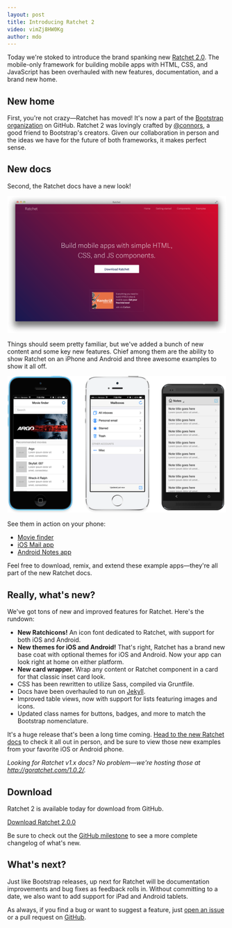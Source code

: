 ```yaml
---
layout: post
title: Introducing Ratchet 2
video: vimZj8HW0Kg
author: mdo
---
```


Today we're stoked to introduce the brand spanking new [Ratchet 2.0](http://goratchet.com/). The mobile-only framework for building mobile apps with HTML, CSS, and JavaScript has been overhauled with new features, documentation, and a brand new home.

## New home

First, you're not crazy—Ratchet has moved! It's now a part of the [Bootstrap organization](https://github.com/twbs) on GitHub. Ratchet 2 was lovingly crafted by [@connors](https://twitter.com/connors), a good friend to Bootstrap's creators. Given our collaboration in person and the ideas we have for the future of both frameworks, it makes perfect sense.

## New docs

Second, the Ratchet docs have a new look!

[![Ratchet docs](/assets/img/2014/02/ratchet-docs.png)](http://goratchet.com/)

Things should seem pretty familiar, but we've added a bunch of new content and some key new features. Chief among them are the ability to show Ratchet on an iPhone and Android and three awesome examples to show it all off.

[![Ratchet examples](/assets/img/2014/02/ratchet-examples-sm.png)](http://goratchet.com/examples/)

See them in action on your phone:

- [Movie finder](http://goratchet.com/examples/app-movies/)
- [iOS Mail app](http://goratchet.com/examples/app-ios-mail/)
- [Android Notes app](http://goratchet.com/examples/app-android-notes/)

Feel free to download, remix, and extend these example apps—they're all part of the new Ratchet docs.

## Really, what's new?

We've got tons of new and improved features for Ratchet. Here's the rundown:

- **New Ratchicons!** An icon font dedicated to Ratchet, with support for both iOS and Android.
- **New themes for iOS and Android!** That's right, Ratchet has a brand new base coat with optional themes for iOS and Android. Now your app can look right at home on either platform.
- **New card wrapper.** Wrap any content or Ratchet component in a card for that classic inset card look.
- CSS has been rewritten to utilize Sass, compiled via Gruntfile.
- Docs have been overhauled to run on [Jekyll](https://jekyllrb.com/).
- Improved table views, now with support for lists featuring images and icons.
- Updated class names for buttons, badges, and more to match the Bootstrap nomenclature.

It's a huge release that's been a long time coming. [Head to the new Ratchet docs](http://goratchet.com/) to check it all out in person, and be sure to view those new examples from your favorite iOS or Android phone.

*Looking for Ratchet v1.x docs? No problem—we're hosting those at <http://goratchet.com/1.0.2/>.*

## Download

Ratchet 2 is available today for download from GitHub.

<a class="btn-link btn-link-ratchet" href="https://github.com/twbs/ratchet/archive/v2.0.0.zip">Download Ratchet 2.0.0</a>

Be sure to check out the [GitHub milestone](https://github.com/twbs/ratchet/issues?milestone=1&q=is%3Aclosed) to see a more complete changelog of what's new.

## What's next?

Just like Bootstrap releases, up next for Ratchet will be documentation improvements and bug fixes as feedback rolls in. Without committing to a date, we also want to add support for iPad and Android tablets.

As always, if you find a bug or want to suggest a feature, just [open an issue](https://github.com/twbs/ratchet/issues/new) or a pull request on [GitHub](https://github.com/twbs/ratchet/).
